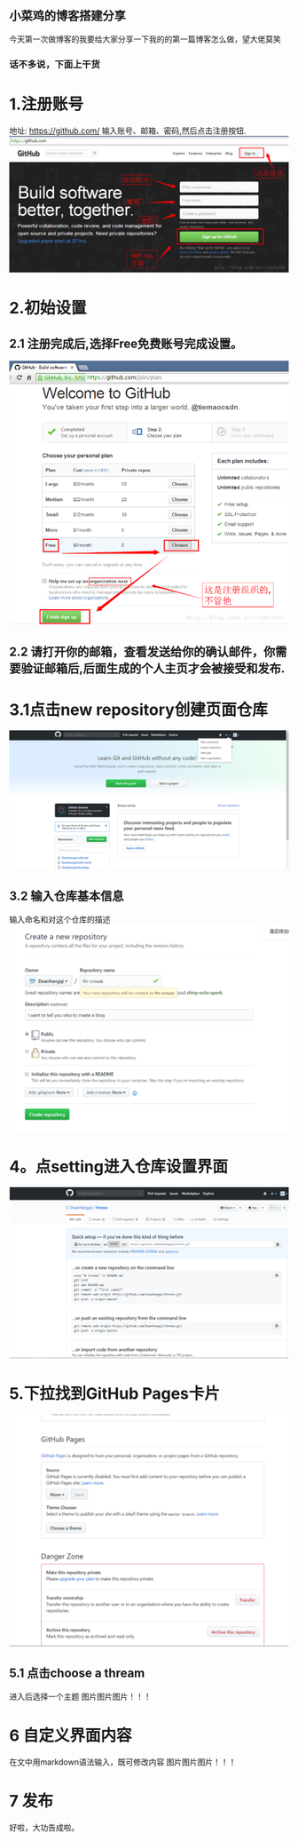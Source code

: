 ## 小菜鸡的博客搭建分享

今天第一次做博客的我要给大家分享一下我的的第一篇博客怎么做，望大佬莫笑



### 话不多说，下面上干货


# 1.注册账号
 地址: https://github.com/
 输入账号、邮箱、密码,然后点击注册按钮.
 ![image](https://github.com/Duanhangqi/the-crouse/blob/master/123.png)

# 2.初始设置
  ## 2.1 注册完成后,选择Free免费账号完成设置。
  ![image](https://github.com/Duanhangqi/the-crouse/blob/master/224238.png)
  ## 2.2 请打开你的邮箱，查看发送给你的确认邮件，你需要验证邮箱后,后面生成的个人主页才会被接受和发布.

# 3.1点击new repository创建页面仓库
 ![image](https://github.com/Duanhangqi/the-crouse/blob/master/224254.png)

## 3.2 输入仓库基本信息
输入命名和对这个仓库的描述
 ![image](https://github.com/Duanhangqi/the-crouse/blob/master/224259.png)

 
 # 4。点setting进入仓库设置界面
![image](https://github.com/Duanhangqi/the-crouse/blob/master/4243.png)

# 5.下拉找到GitHub Pages卡片
 ![image](https://github.com/Duanhangqi/the-crouse/blob/master/24306.png)
## 5.1 点击choose a thream
进入后选择一个主题
 图片图片图片！！！
 
 # 6 自定义界面内容
 在文中用markdown语法输入，既可修改内容
  图片图片图片！！！
 # 7 发布
 好啦，大功告成啦。



